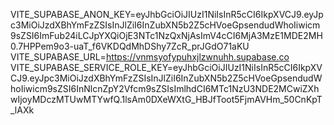 VITE_SUPABASE_ANON_KEY=eyJhbGciOiJIUzI1NiIsInR5cCI6IkpXVCJ9.eyJpc3MiOiJzdXBhYmFzZSIsInJlZiI6InZubXN5b2Z5cHVoeGpsendudWhoIiwicm9sZSI6ImFub24iLCJpYXQiOjE3NTc1NzQxNjAsImV4cCI6MjA3MzE1MDE2MH0.7HPPem9o3-uaT_f6VKDQdMhDShy7ZcR_prJGdO71aKU
VITE_SUPABASE_URL=https://vnmsyofypuhxjlzwnuhh.supabase.co
VITE_SUPABASE_SERVICE_ROLE_KEY=eyJhbGciOiJIUzI1NiIsInR5cCI6IkpXVCJ9.eyJpc3MiOiJzdXBhYmFzZSIsInJlZiI6InZubXN5b2Z5cHVoeGpsendudWhoIiwicm9sZSI6InNlcnZpY2Vfcm9sZSIsImlhdCI6MTc1NzU3NDE2MCwiZXhwIjoyMDczMTUwMTYwfQ.1lsAm0DXeWXtG_HBJfToot5FjmAVHm_50CnKpT_lAXk